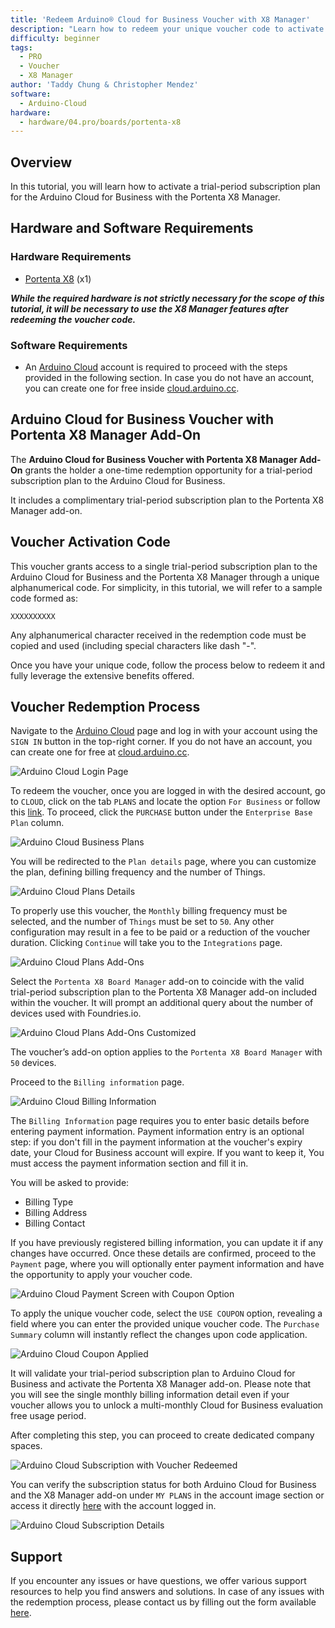 ```yaml
---
title: 'Redeem Arduino® Cloud for Business Voucher with X8 Manager'
description: "Learn how to redeem your unique voucher code to activate the Arduino Cloud for business subscriptions with the Portenta X8 Manager add-on."
difficulty: beginner 
tags:
  - PRO
  - Voucher
  - X8 Manager
author: 'Taddy Chung & Christopher Mendez'
software:
  - Arduino-Cloud
hardware:
  - hardware/04.pro/boards/portenta-x8
---
```


## Overview

In this tutorial, you will learn how to activate a trial-period subscription plan for the Arduino Cloud for Business with the Portenta X8 Manager.

## Hardware and Software Requirements

### Hardware Requirements

* [Portenta X8](https://store.arduino.cc/products/portenta-x8) (x1)

***While the required hardware is not strictly necessary for the scope of this tutorial, it will be necessary to use the X8 Manager features after redeeming the voucher code.***

### Software Requirements

- An [Arduino Cloud](https://cloud.arduino.cc/) account is required to proceed with the steps provided in the following section. In case you do not have an account, you can create one for free inside [cloud.arduino.cc](https://cloud.arduino.cc/home/?get-started=true).

## Arduino Cloud for Business Voucher with Portenta X8 Manager Add-On

The __Arduino Cloud for Business Voucher with Portenta X8 Manager Add-On__ grants the holder a one-time redemption opportunity for a trial-period subscription plan to the Arduino Cloud for Business.

It includes a complimentary trial-period subscription plan to the Portenta X8 Manager add-on.

## Voucher Activation Code

This voucher grants access to a single trial-period subscription plan to the Arduino Cloud for Business and the Portenta X8 Manager through a unique alphanumerical code. For simplicity, in this tutorial, we will refer to a sample code formed as:

`XXXXXXXXXX`

Any alphanumerical character received in the redemption code must be copied and used (including special characters like dash "-".

Once you have your unique code, follow the process below to redeem it and fully leverage the extensive benefits offered.

## Voucher Redemption Process

Navigate to the [Arduino Cloud](https://cloud.arduino.cc/) page and log in with your account using the `SIGN IN` button in the top-right corner. If you do not have an account, you can create one for free at [cloud.arduino.cc](https://cloud.arduino.cc/home/?get-started=true).

![Arduino Cloud Login Page](assets/voucher_red_login.png)

To redeem the voucher, once you are logged in with the desired account, go to `CLOUD`, click on the tab `PLANS` and locate the option `For Business` or follow this [link](https://cloud.arduino.cc/plans#business). To proceed, click the `PURCHASE` button under the `Enterprise Base Plan` column.

![Arduino Cloud Business Plans](assets/voucher_red_plans_screen.png)

You will be redirected to the `Plan details` page, where you can customize the plan, defining billing frequency and the number of Things.

![Arduino Cloud Plans Details](assets/voucher_red_plans_details.png)

To properly use this voucher, the `Monthly` billing frequency must be selected, and the number of `Things` must be set to `50`. Any other configuration may result in a fee to be paid or a reduction of the voucher duration. Clicking `Continue` will take you to the `Integrations` page.

![Arduino Cloud Plans Add-Ons](assets/voucher_red_plans_addons.png)

Select the `Portenta X8 Board Manager` add-on to coincide with the valid trial-period subscription plan to the Portenta X8 Manager add-on included within the voucher. It will prompt an additional query about the number of devices used with Foundries.io.

![Arduino Cloud Plans Add-Ons Customized](assets/voucher_red_plans_addons_custom.png)

The voucher’s add-on option applies to the `Portenta X8 Board Manager` with `50` devices.

Proceed to the `Billing information` page.

![Arduino Cloud Billing Information](assets/voucher_red_billInfo.png)

The `Billing Information` page requires you to enter basic details before entering payment information. Payment information entry is an optional step: if you don't fill in the payment information at the voucher's expiry date, your Cloud for Business account will expire. If you want to keep it, You must access the payment information section and fill it in. 

You will be asked to provide:

- Billing Type
- Billing Address
- Billing Contact

If you have previously registered billing information, you can update it if any changes have occurred. Once these details are confirmed, proceed to the `Payment` page, where you will optionally enter payment information and have the opportunity to apply your voucher code.

![Arduino Cloud Payment Screen with Coupon Option](assets/voucher_red_payment_couponOpt.png)

To apply the unique voucher code, select the `USE COUPON` option, revealing a field where you can enter the provided unique voucher code. The `Purchase Summary` column will instantly reflect the changes upon code application.

![Arduino Cloud Coupon Applied](assets/voucher_red_payment_discountApplied.png)

It will validate your trial-period subscription plan to Arduino Cloud for Business and activate the Portenta X8 Manager add-on. Please note that you will see the single monthly billing information detail even if your voucher allows you to unlock a multi-monthly Cloud for Business evaluation free usage period.

After completing this step, you can proceed to create dedicated company spaces.

![Arduino Cloud Subscription with Voucher Redeemed](assets/voucher_red_finished.png)

You can verify the subscription status for both Arduino Cloud for Business and the X8 Manager add-on under `MY PLANS` in the account image section or access it directly [here](https://digital-store.arduino.cc/subscriptions/plans) with the account logged in.

![Arduino Cloud Subscription Details](assets/voucher_red_plans_detailsIndepth.png)

## Support

If you encounter any issues or have questions, we offer various support resources to help you find answers and solutions. In case of any issues with the redemption process, please contact us by filling out the form available [here](arduino.cc/en/contact-us/).
